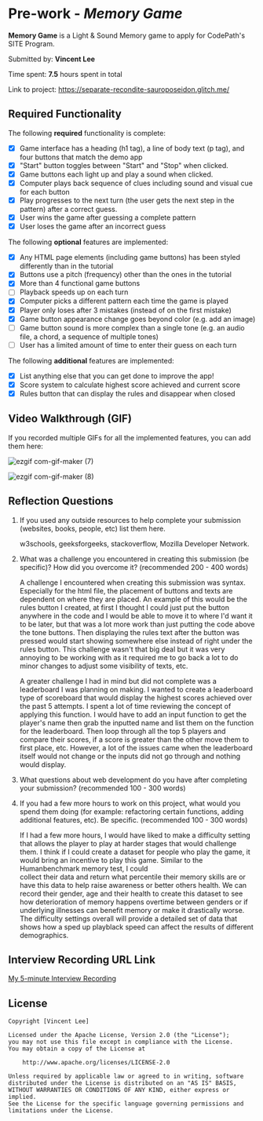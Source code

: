 # Pre-work - *Memory Game*

**Memory Game** is a Light & Sound Memory game to apply for CodePath's SITE Program. 

Submitted by: **Vincent Lee**

Time spent: **7.5** hours spent in total

Link to project: https://separate-recondite-sauroposeidon.glitch.me/

## Required Functionality

The following **required** functionality is complete:

* [X] Game interface has a heading (h1 tag), a line of body text (p tag), and four buttons that match the demo app
* [X] "Start" button toggles between "Start" and "Stop" when clicked. 
* [X] Game buttons each light up and play a sound when clicked. 
* [X] Computer plays back sequence of clues including sound and visual cue for each button
* [X] Play progresses to the next turn (the user gets the next step in the pattern) after a correct guess. 
* [X] User wins the game after guessing a complete pattern
* [X] User loses the game after an incorrect guess

The following **optional** features are implemented:

* [X] Any HTML page elements (including game buttons) has been styled differently than in the tutorial
* [X] Buttons use a pitch (frequency) other than the ones in the tutorial
* [X] More than 4 functional game buttons
* [ ] Playback speeds up on each turn
* [X] Computer picks a different pattern each time the game is played
* [X] Player only loses after 3 mistakes (instead of on the first mistake)
* [X] Game button appearance change goes beyond color (e.g. add an image)
* [ ] Game button sound is more complex than a single tone (e.g. an audio file, a chord, a sequence of multiple tones)
* [ ] User has a limited amount of time to enter their guess on each turn

The following **additional** features are implemented:

- [X] List anything else that you can get done to improve the app!
- [X] Score system to calculate highest score achieved and current score
- [X] Rules button that can display the rules and disappear when closed

## Video Walkthrough (GIF)

If you recorded multiple GIFs for all the implemented features, you can add them here:

![ezgif com-gif-maker (7)](https://user-images.githubusercontent.com/86023927/161177970-1824af67-63e8-47e7-8a4c-9276c523023c.gif)

![ezgif com-gif-maker (8)](https://user-images.githubusercontent.com/86023927/161177986-ee6b4b36-8fd9-49fa-ad49-51ea482906cf.gif)


## Reflection Questions
1. If you used any outside resources to help complete your submission (websites, books, people, etc) list them here. 
    
    w3schools, geeksforgeeks, stackoverflow, Mozilla Developer Network.

2. What was a challenge you encountered in creating this submission (be specific)? How did you overcome it? (recommended 200 - 400 words) 

    A challenge I encountered when creating this submission was syntax. Especially for the html file, the placement of buttons and texts are dependent on where they
    are placed. An example of this would be the rules button I created, at first I thought I could just put the button anywhere in the code and I would be able to 
    move it to where I'd want it to be later, but that was a lot more work than just putting the code above the tone buttons. Then displaying the rules text after
    the button was pressed would start showing somewhere else instead of right under the rules button. This challenge wasn't that big deal but it was very annoying
    to be working with as it required me to go back a lot to do minor changes to adjust some visibility of texts, etc.
    
    A greater challenge I had in mind but did not complete was a leaderboard I was planning on making. I wanted to create a leaderboard type of scoreboard that would 
    display the highest scores achieved over the past 5 attempts. I spent a lot of time reviewing the concept of applying this function. I would have to add an input 
    function to get the player's name then grab the inputted name and list them on the function for the leaderboard. Then loop through all the top 5 players and
    compare their scores, if a score is greater than the other move them to first place, etc. However, a lot of the issues came when the leaderboard itself would
    not change or the inputs did not go through and nothing would display.

3. What questions about web development do you have after completing your submission? (recommended 100 - 300 words) 

    

4. If you had a few more hours to work on this project, what would you spend them doing (for example: refactoring certain functions, adding additional features, etc). Be specific. (recommended 100 - 300 words) 

    If I had a few more hours, I would have liked to make a difficulty setting that allows the player to play at harder stages that would challenge them. I think 
    if I could create a dataset for people who play the game, it would bring an incentive to play this game. Similar to the Humanbenchmark memory test, I could    
    collect their data and return what percentile their memory skills are or have this data to help raise awareness or better others health. We can record their 
    gender, age and their health to create this dataset to see how deterioration of memory happens overtime between genders or if underlying illnesses can benefit
    memory or make it drastically worse. The difficulty settings overall will provide a detailed set of data that shows how a sped up playblack speed can affect
    the results of different demographics.
    

## Interview Recording URL Link

[My 5-minute Interview Recording](your-link-here)


## License

    Copyright [Vincent Lee]

    Licensed under the Apache License, Version 2.0 (the "License");
    you may not use this file except in compliance with the License.
    You may obtain a copy of the License at

        http://www.apache.org/licenses/LICENSE-2.0

    Unless required by applicable law or agreed to in writing, software
    distributed under the License is distributed on an "AS IS" BASIS,
    WITHOUT WARRANTIES OR CONDITIONS OF ANY KIND, either express or implied.
    See the License for the specific language governing permissions and
    limitations under the License.
